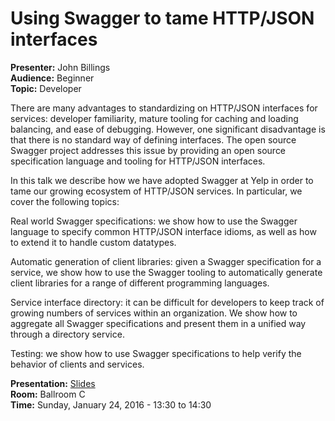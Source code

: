 # Using Swagger to tame HTTP/JSON interfaces


**Presenter:** John Billings<br />
**Audience:** Beginner<br />
**Topic:** Developer

There are many advantages to standardizing on HTTP/JSON interfaces for services: developer familiarity, mature tooling for caching and loading balancing, and ease of debugging.  However, one significant disadvantage is that there is no standard way of defining interfaces.  The open source Swagger project addresses this issue by providing an open source specification language and tooling for HTTP/JSON interfaces.

In this talk we describe how we have adopted Swagger at Yelp in order to tame our growing ecosystem of HTTP/JSON services.  In particular, we cover the following topics:

Real world Swagger specifications:  we show how to use the Swagger language to specify common HTTP/JSON interface idioms, as well as how to extend it to handle custom datatypes.

Automatic generation of client libraries:  given a Swagger specification for a service, we show how to use the Swagger tooling to automatically generate client libraries for a range of different programming languages.

Service interface directory:  it can be difficult for developers to keep track of growing numbers of services within an organization.  We show how to aggregate all Swagger specifications and present them in a unified way through a directory service.

Testing:  we show how to use Swagger specifications to help verify the behavior of clients and services.

**Presentation:** [Slides](presentation.pdf)<br />
**Room:** Ballroom C<br />
**Time:** Sunday, January 24, 2016 - 13:30 to 14:30
